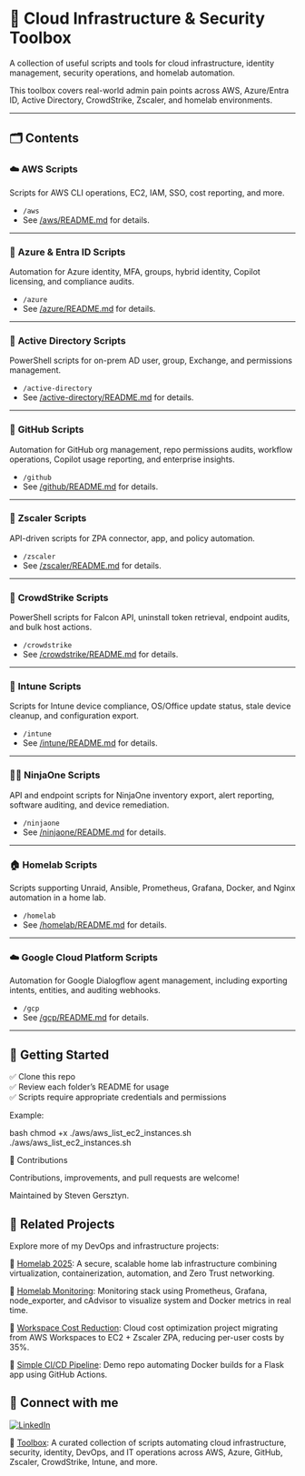 # 🧰 Cloud Infrastructure & Security Toolbox

A collection of useful scripts and tools for cloud infrastructure, identity management, security operations, and homelab automation.

This toolbox covers real-world admin pain points across AWS, Azure/Entra ID, Active Directory, CrowdStrike, Zscaler, and homelab environments.

---

## 🗂️ Contents

### ☁️ **AWS Scripts**
Scripts for AWS CLI operations, EC2, IAM, SSO, cost reporting, and more.

- `/aws`
- See [/aws/README.md](./aws/README.md) for details.

---

### 🔷 **Azure & Entra ID Scripts**
Automation for Azure identity, MFA, groups, hybrid identity, Copilot licensing, and compliance audits.

- `/azure`
- See [/azure/README.md](./azure/README.md) for details.

---

### 🏢 **Active Directory Scripts**
PowerShell scripts for on-prem AD user, group, Exchange, and permissions management.

- `/active-directory`
- See [/active-directory/README.md](./active-directory/README.md) for details.

---

### 🐙 **GitHub Scripts**
Automation for GitHub org management, repo permissions audits, workflow operations, Copilot usage reporting, and enterprise insights.

- `/github`
- See [/github/README.md](./github/README.md) for details.

---

### 🔐 **Zscaler Scripts**
API-driven scripts for ZPA connector, app, and policy automation.

- `/zscaler`
- See [/zscaler/README.md](./zscaler/README.md) for details.

---

### 🦅 **CrowdStrike Scripts**
PowerShell scripts for Falcon API, uninstall token retrieval, endpoint audits, and bulk host actions.

- `/crowdstrike`
- See [/crowdstrike/README.md](./crowdstrike/README.md) for details.

---

### 📱 **Intune Scripts**
Scripts for Intune device compliance, OS/Office update status, stale device cleanup, and configuration export.

- `/intune`
- See [/intune/README.md](./intune/README.md) for details.

---

### 🐱‍👤 **NinjaOne Scripts**
API and endpoint scripts for NinjaOne inventory export, alert reporting, software auditing, and device remediation.

- `/ninjaone`
- See [/ninjaone/README.md](./ninjaone/README.md) for details.

---

### 🏠 **Homelab Scripts**
Scripts supporting Unraid, Ansible, Prometheus, Grafana, Docker, and Nginx automation in a home lab.

- `/homelab`
- See [/homelab/README.md](./homelab/README.md) for details.

---

### ☁️ **Google Cloud Platform Scripts**
Automation for Google Dialogflow agent management, including exporting intents, entities, and auditing webhooks.

- `/gcp`
- See [/gcp/README.md](./gcp/README.md) for details.

---

## 🚀 Getting Started

✅ Clone this repo  
✅ Review each folder’s README for usage  
✅ Scripts require appropriate credentials and permissions

Example:

bash
chmod +x ./aws/aws_list_ec2_instances.sh
./aws/aws_list_ec2_instances.sh

🙌 Contributions

Contributions, improvements, and pull requests are welcome!

Maintained by Steven Gersztyn.

## 🔗 Related Projects

Explore more of my DevOps and infrastructure projects:

🔹 [Homelab 2025](https://github.com/sgersz/homelab-2025): A secure, scalable home lab infrastructure combining virtualization, containerization, automation, and Zero Trust networking.

🔹 [Homelab Monitoring](https://github.com/sgersz/observability-dashboard): Monitoring stack using Prometheus, Grafana, node_exporter, and cAdvisor to visualize system and Docker metrics in real time.

🔹 [Workspace Cost Reduction](https://github.com/sgersz/-workspacecostreduction): Cloud cost optimization project migrating from AWS Workspaces to EC2 + Zscaler ZPA, reducing per-user costs by 35%.

🔹 [Simple CI/CD Pipeline](https://github.com/sgersz/simplecicd): Demo repo automating Docker builds for a Flask app using GitHub Actions.

## 🚀 **Connect with me**

[![LinkedIn](https://img.shields.io/badge/LinkedIn-Profile-blue)](https://www.linkedin.com/in/stevengersztyn/)

🔹 [Toolbox](https://github.com/sgersz/toolbox): A curated collection of scripts automating cloud infrastructure, security, identity, DevOps, and IT operations across AWS, Azure, GitHub, Zscaler, CrowdStrike, Intune, and more.
